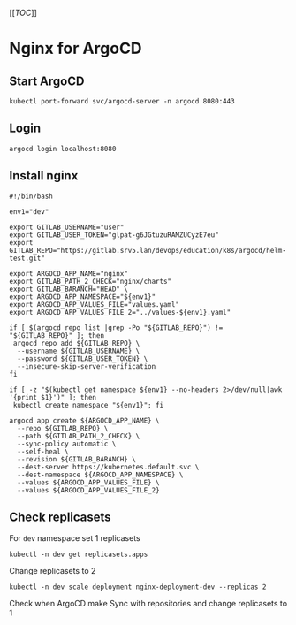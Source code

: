 [[_TOC_]]

# Nginx for ArgoCD
## Start ArgoCD
```shell
kubectl port-forward svc/argocd-server -n argocd 8080:443
```

## Login
```shell
argocd login localhost:8080
```

## Install nginx
```shell
#!/bin/bash

env1="dev"

export GITLAB_USERNAME="user"
export GITLAB_USER_TOKEN="glpat-g6JGtuzuRAMZUCyzE7eu"
export GITLAB_REPO="https://gitlab.srv5.lan/devops/education/k8s/argocd/helm-test.git"

export ARGOCD_APP_NAME="nginx"
export GITLAB_PATH_2_CHECK="nginx/charts"
export GITLAB_BARANCH="HEAD" \
export ARGOCD_APP_NAMESPACE="${env1}"
export ARGOCD_APP_VALUES_FILE="values.yaml"
export ARGOCD_APP_VALUES_FILE_2="../values-${env1}.yaml"

if [ $(argocd repo list |grep -Po "${GITLAB_REPO}") != "${GITLAB_REPO}" ]; then
 argocd repo add ${GITLAB_REPO} \
  --username ${GITLAB_USERNAME} \
  --password ${GITLAB_USER_TOKEN} \
  --insecure-skip-server-verification
fi

if [ -z "$(kubectl get namespace ${env1} --no-headers 2>/dev/null|awk '{print $1}')" ]; then
 kubectl create namespace "${env1}"; fi

argocd app create ${ARGOCD_APP_NAME} \
  --repo ${GITLAB_REPO} \
  --path ${GITLAB_PATH_2_CHECK} \
  --sync-policy automatic \
  --self-heal \
  --revision ${GITLAB_BARANCH} \
  --dest-server https://kubernetes.default.svc \
  --dest-namespace ${ARGOCD_APP_NAMESPACE} \
  --values ${ARGOCD_APP_VALUES_FILE} \
  --values ${ARGOCD_APP_VALUES_FILE_2}
```

## Check replicasets
For `dev` namespace set 1 replicasets
```shell
kubectl -n dev get replicasets.apps
```

Change replicasets to 2
```shell
kubectl -n dev scale deployment nginx-deployment-dev --replicas 2
```

Check when ArgoCD make Sync with repositories and change replicasets to 1

